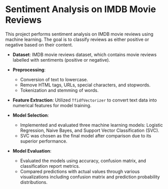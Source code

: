 # Sentiment Analysis on IMDB Movie Reviews

This project performs sentiment analysis on IMDB movie reviews using machine learning. The goal is to classify reviews as either positive or negative based on their content.

- **Dataset**: IMDB movie reviews dataset, which contains movie reviews labelled with sentiments (positive or negative).
  
- **Preprocessing**: 
  - Conversion of text to lowercase.
  - Remove HTML tags, URLs, special characters, and stopwords.
  - Tokenization and stemming of words.
    
- **Feature Extraction**: Utilized `TfidfVectorizer` to convert text data into numerical features for model training.
  
- **Model Selection**: 
  - Implemented and evaluated three machine learning models: Logistic Regression, Naive Bayes, and Support Vector Classification (SVC).
  - SVC was chosen as the final model after comparison due to its superior performance.
    
- **Model Evaluation**: 
  - Evaluated the models using accuracy, confusion matrix, and classification report metrics.
  - Compared predictions with actual values through various visualizations including confusion matrix and prediction probability distributions.
